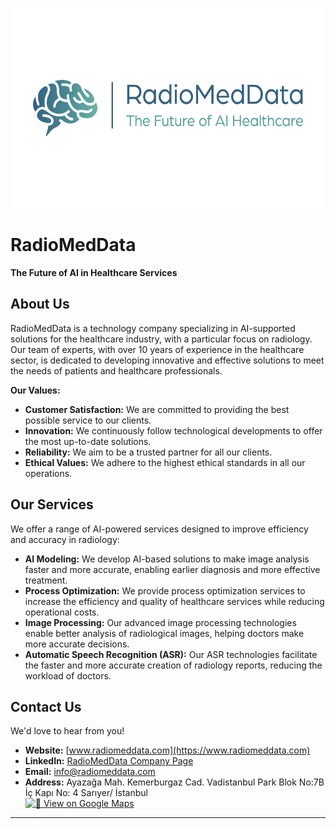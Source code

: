 <p align="center">
  <a href="https://www.radiomeddata.com/">
    <img src="imgs/Radiomeddata Logo-01(1024x576).png" alt="RadioMedData Logo" height="320" />
  </a>
</p>

# RadioMedData

**The Future of AI in Healthcare Services**

## About Us

RadioMedData is a technology company specializing in AI-supported solutions for the healthcare industry, with a particular focus on radiology. Our team of experts, with over 10 years of experience in the healthcare sector, is dedicated to developing innovative and effective solutions to meet the needs of patients and healthcare professionals.  

**Our Values:**

* **Customer Satisfaction:** We are committed to providing the best possible service to our clients.  
* **Innovation:** We continuously follow technological developments to offer the most up-to-date solutions.  
* **Reliability:** We aim to be a trusted partner for all our clients.  
* **Ethical Values:** We adhere to the highest ethical standards in all our operations.  

## Our Services

We offer a range of AI-powered services designed to improve efficiency and accuracy in radiology:

* **AI Modeling:** We develop AI-based solutions to make image analysis faster and more accurate, enabling earlier diagnosis and more effective treatment.  
* **Process Optimization:** We provide process optimization services to increase the efficiency and quality of healthcare services while reducing operational costs.  
* **Image Processing:** Our advanced image processing technologies enable better analysis of radiological images, helping doctors make more accurate decisions.  
* **Automatic Speech Recognition (ASR):** Our ASR technologies facilitate the faster and more accurate creation of radiology reports, reducing the workload of doctors.  

## Contact Us

We'd love to hear from you!

* **Website:** [www.radiomeddata.com](https://www.radiomeddata.com)
* **LinkedIn:** [RadioMedData Company Page](https://www.linkedin.com/company/radiomeddata/)
* **Email:** <info@radiomeddata.com>
* **Address:** Ayazağa Mah. Kemerburgaz Cad. Vadistanbul Park Blok No:7B İç Kapı No: 4 Sarıyer/ İstanbul  
  [![📍 View on Google Maps](https://img.shields.io/badge/📍%20Ayazağa%20Mah.%20Kemerburgaz%20Cad.%20Vadistanbul%20Park%20Blok%20No:7B%20İç%20Kapı%20No:%204%20Sarıyer/%20İstanbul-4285F4?style=for-the-badge&logo=googlemaps&logoColor=white)](https://www.google.com/maps/place//data=!4m2!3m1!1s0x14cab56c7150364d:0x938a13dfc23556cc?sa=X&ved=1t:8290&ictx=111)

---
